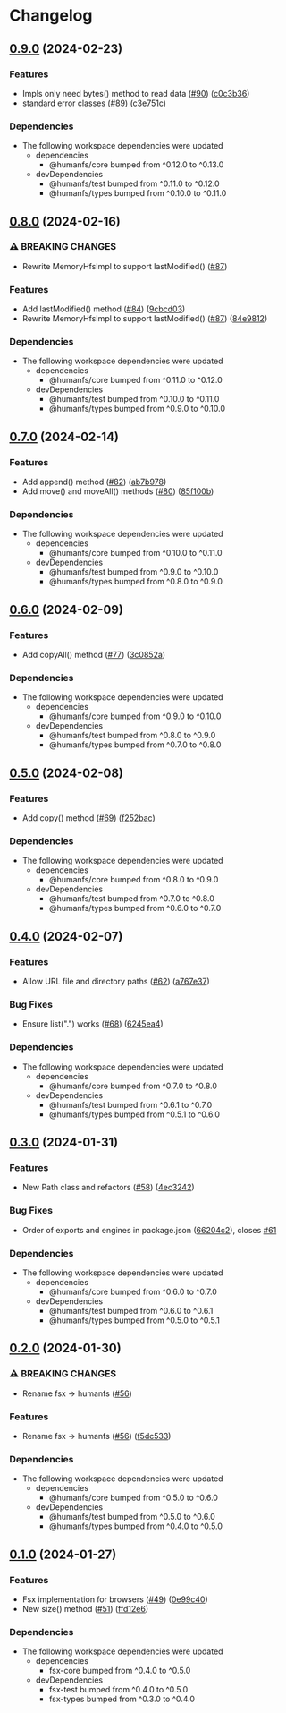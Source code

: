 # Changelog

## [0.9.0](https://github.com/humanwhocodes/humanfs/compare/web-v0.8.0...web-v0.9.0) (2024-02-23)


### Features

* Impls only need bytes() method to read data ([#90](https://github.com/humanwhocodes/humanfs/issues/90)) ([c0c3b36](https://github.com/humanwhocodes/humanfs/commit/c0c3b36413c8d10e63a94ad1cc6a5cead7b52e88))
* standard error classes ([#89](https://github.com/humanwhocodes/humanfs/issues/89)) ([c3e751c](https://github.com/humanwhocodes/humanfs/commit/c3e751c4fa6e646fa0768ecd9f897b38b411a36d))


### Dependencies

* The following workspace dependencies were updated
  * dependencies
    * @humanfs/core bumped from ^0.12.0 to ^0.13.0
  * devDependencies
    * @humanfs/test bumped from ^0.11.0 to ^0.12.0
    * @humanfs/types bumped from ^0.10.0 to ^0.11.0

## [0.8.0](https://github.com/humanwhocodes/humanfs/compare/web-v0.7.0...web-v0.8.0) (2024-02-16)


### ⚠ BREAKING CHANGES

* Rewrite MemoryHfsImpl to support lastModified() ([#87](https://github.com/humanwhocodes/humanfs/issues/87))

### Features

* Add lastModified() method ([#84](https://github.com/humanwhocodes/humanfs/issues/84)) ([9cbcd03](https://github.com/humanwhocodes/humanfs/commit/9cbcd03c86e4c1bed5985e10da6ab452e8c2b44c))
* Rewrite MemoryHfsImpl to support lastModified() ([#87](https://github.com/humanwhocodes/humanfs/issues/87)) ([84e9812](https://github.com/humanwhocodes/humanfs/commit/84e98129e48acb3f2ea067b0ea745d591e8d8b91))


### Dependencies

* The following workspace dependencies were updated
  * dependencies
    * @humanfs/core bumped from ^0.11.0 to ^0.12.0
  * devDependencies
    * @humanfs/test bumped from ^0.10.0 to ^0.11.0
    * @humanfs/types bumped from ^0.9.0 to ^0.10.0

## [0.7.0](https://github.com/humanwhocodes/humanfs/compare/web-v0.6.0...web-v0.7.0) (2024-02-14)


### Features

* Add append() method ([#82](https://github.com/humanwhocodes/humanfs/issues/82)) ([ab7b978](https://github.com/humanwhocodes/humanfs/commit/ab7b978ff3be84dc3fd2fd4d6fa1131dfdec8134))
* Add move() and moveAll() methods ([#80](https://github.com/humanwhocodes/humanfs/issues/80)) ([85f100b](https://github.com/humanwhocodes/humanfs/commit/85f100b721c99b920b307779548c2a043e7e18b5))


### Dependencies

* The following workspace dependencies were updated
  * dependencies
    * @humanfs/core bumped from ^0.10.0 to ^0.11.0
  * devDependencies
    * @humanfs/test bumped from ^0.9.0 to ^0.10.0
    * @humanfs/types bumped from ^0.8.0 to ^0.9.0

## [0.6.0](https://github.com/humanwhocodes/humanfs/compare/web-v0.5.0...web-v0.6.0) (2024-02-09)


### Features

* Add copyAll() method ([#77](https://github.com/humanwhocodes/humanfs/issues/77)) ([3c0852a](https://github.com/humanwhocodes/humanfs/commit/3c0852af99cb835b3941f58fdc2206e7b1179e21))


### Dependencies

* The following workspace dependencies were updated
  * dependencies
    * @humanfs/core bumped from ^0.9.0 to ^0.10.0
  * devDependencies
    * @humanfs/test bumped from ^0.8.0 to ^0.9.0
    * @humanfs/types bumped from ^0.7.0 to ^0.8.0

## [0.5.0](https://github.com/humanwhocodes/humanfs/compare/web-v0.4.0...web-v0.5.0) (2024-02-08)


### Features

* Add copy() method ([#69](https://github.com/humanwhocodes/humanfs/issues/69)) ([f252bac](https://github.com/humanwhocodes/humanfs/commit/f252bac6692a5b5c973ee3c696f5190caa5f12c7))


### Dependencies

* The following workspace dependencies were updated
  * dependencies
    * @humanfs/core bumped from ^0.8.0 to ^0.9.0
  * devDependencies
    * @humanfs/test bumped from ^0.7.0 to ^0.8.0
    * @humanfs/types bumped from ^0.6.0 to ^0.7.0

## [0.4.0](https://github.com/humanwhocodes/humanfs/compare/web-v0.3.0...web-v0.4.0) (2024-02-07)


### Features

* Allow URL file and directory paths ([#62](https://github.com/humanwhocodes/humanfs/issues/62)) ([a767e37](https://github.com/humanwhocodes/humanfs/commit/a767e372287b1556c4c9e8bdb26c23ff81866f99))


### Bug Fixes

* Ensure list(".") works ([#68](https://github.com/humanwhocodes/humanfs/issues/68)) ([6245ea4](https://github.com/humanwhocodes/humanfs/commit/6245ea469cdc0a9aea29f980d277ac65aedc5085))


### Dependencies

* The following workspace dependencies were updated
  * dependencies
    * @humanfs/core bumped from ^0.7.0 to ^0.8.0
  * devDependencies
    * @humanfs/test bumped from ^0.6.1 to ^0.7.0
    * @humanfs/types bumped from ^0.5.1 to ^0.6.0

## [0.3.0](https://github.com/humanwhocodes/humanfs/compare/web-v0.2.0...web-v0.3.0) (2024-01-31)


### Features

* New Path class and refactors ([#58](https://github.com/humanwhocodes/humanfs/issues/58)) ([4ec3242](https://github.com/humanwhocodes/humanfs/commit/4ec3242024a52360a2314a1ffb286882ea1c18c1))


### Bug Fixes

* Order of exports and engines in package.json ([66204c2](https://github.com/humanwhocodes/humanfs/commit/66204c24bc2dd02380aa2fb3c5769ca2cf5238a7)), closes [#61](https://github.com/humanwhocodes/humanfs/issues/61)


### Dependencies

* The following workspace dependencies were updated
  * dependencies
    * @humanfs/core bumped from ^0.6.0 to ^0.7.0
  * devDependencies
    * @humanfs/test bumped from ^0.6.0 to ^0.6.1
    * @humanfs/types bumped from ^0.5.0 to ^0.5.1

## [0.2.0](https://github.com/humanwhocodes/humanfs/compare/web-v0.1.0...web-v0.2.0) (2024-01-30)


### ⚠ BREAKING CHANGES

* Rename fsx -> humanfs ([#56](https://github.com/humanwhocodes/humanfs/issues/56))

### Features

* Rename fsx -&gt; humanfs ([#56](https://github.com/humanwhocodes/humanfs/issues/56)) ([f5dc533](https://github.com/humanwhocodes/humanfs/commit/f5dc533c8a46d45afd7aad602af39a6074f8a07b))


### Dependencies

* The following workspace dependencies were updated
  * dependencies
    * @humanfs/core bumped from ^0.5.0 to ^0.6.0
  * devDependencies
    * @humanfs/test bumped from ^0.5.0 to ^0.6.0
    * @humanfs/types bumped from ^0.4.0 to ^0.5.0

## [0.1.0](https://github.com/humanwhocodes/fsx/compare/fsx-web-v0.0.1...fsx-web-v0.1.0) (2024-01-27)


### Features

* Fsx implementation for browsers ([#49](https://github.com/humanwhocodes/fsx/issues/49)) ([0e99c40](https://github.com/humanwhocodes/fsx/commit/0e99c4019b0d315fa857c7aef585bddb9d44f1a2))
* New size() method ([#51](https://github.com/humanwhocodes/fsx/issues/51)) ([ffd12e6](https://github.com/humanwhocodes/fsx/commit/ffd12e6b0db318320dd5a9dbb8eb248106d60afa))


### Dependencies

* The following workspace dependencies were updated
  * dependencies
    * fsx-core bumped from ^0.4.0 to ^0.5.0
  * devDependencies
    * fsx-test bumped from ^0.4.0 to ^0.5.0
    * fsx-types bumped from ^0.3.0 to ^0.4.0
